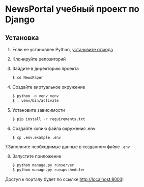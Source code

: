 # NewsPortal учебный проект по Django

## Установка


1. Если не установлен Python, [установите отсюда](https://www.python.org/downloads/)

2. Клонируйте репозиторий

3. Зайдите  в директорию проекта

   ```bash
   $ cd NewsPaper
   ```

4. Создайте виртуальное окружение

   ```bash
   $ python -m venv venv
   $ . venv/bin/activate
   ```

5. Установите зависимости

   ```bash
   $ pip install -r requirements.txt
   ```

6. Создайте копию файла окружения .env

   ```bash
   $ cp .env.example .env
   ```

7.Заполните необходимые данные в созданном файле `.env`

8. Запустите приложение

   ```bash
   $ python manage.py runserver 
   $ python manage.py runapscheduler 
   ```

Доступ к порталу будет по ссылке [http://localhost:8000](http://localhost:8000)!


